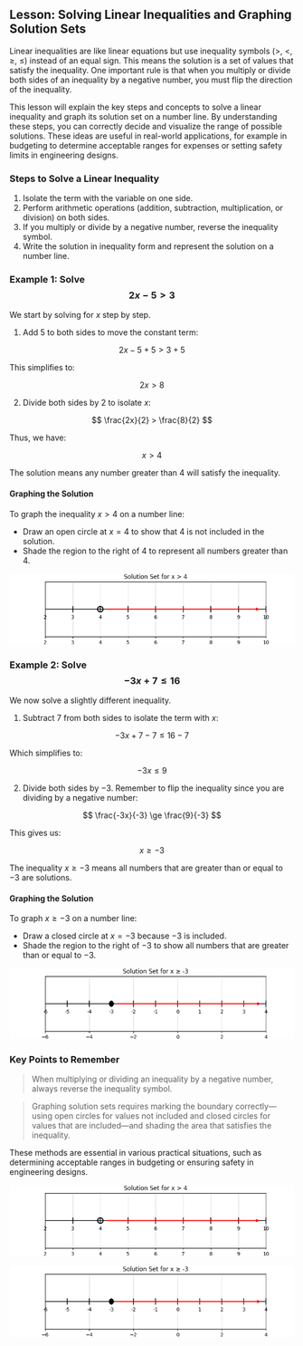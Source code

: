 ## Lesson: Solving Linear Inequalities and Graphing Solution Sets

Linear inequalities are like linear equations but use inequality symbols ($>$, $<$, $\ge$, $\le$) instead of an equal sign. This means the solution is a set of values that satisfy the inequality. One important rule is that when you multiply or divide both sides of an inequality by a negative number, you must flip the direction of the inequality.

This lesson will explain the key steps and concepts to solve a linear inequality and graph its solution set on a number line. By understanding these steps, you can correctly decide and visualize the range of possible solutions. These ideas are useful in real-world applications, for example in budgeting to determine acceptable ranges for expenses or setting safety limits in engineering designs.

### Steps to Solve a Linear Inequality

1. Isolate the term with the variable on one side.
2. Perform arithmetic operations (addition, subtraction, multiplication, or division) on both sides.
3. If you multiply or divide by a negative number, reverse the inequality symbol.
4. Write the solution in inequality form and represent the solution on a number line.

### Example 1: Solve $$2x - 5 > 3$$

We start by solving for $x$ step by step.

1. Add 5 to both sides to move the constant term:

$$
2x - 5 + 5 > 3 + 5
$$

This simplifies to:

$$
2x > 8
$$

2. Divide both sides by 2 to isolate $x$:

$$
\frac{2x}{2} > \frac{8}{2}
$$

Thus, we have:

$$
x > 4
$$

The solution means any number greater than $4$ will satisfy the inequality.

#### Graphing the Solution

To graph the inequality $x > 4$ on a number line:

- Draw an open circle at $x = 4$ to show that $4$ is not included in the solution.
- Shade the region to the right of $4$ to represent all numbers greater than $4$.

![Plot of the solution x > 4 on a number line with an open circle at 4 and a red arrow indicating the solution region.](images/plot_1_02-02-lesson-solving-linear-inequalities-and-graphing-solution-sets.md.png)


### Example 2: Solve $$-3x + 7 \le 16$$

We now solve a slightly different inequality.

1. Subtract 7 from both sides to isolate the term with $x$:

$$
-3x + 7 - 7 \le 16 - 7
$$

Which simplifies to:

$$
-3x \le 9
$$

2. Divide both sides by $-3$. Remember to flip the inequality since you are dividing by a negative number:

$$
\frac{-3x}{-3} \ge \frac{9}{-3}
$$

This gives us:

$$
x \ge -3
$$

The inequality $x \ge -3$ means all numbers that are greater than or equal to $-3$ are solutions.

#### Graphing the Solution

To graph $x \ge -3$ on a number line:

- Draw a closed circle at $x = -3$ because $-3$ is included.
- Shade the region to the right of $-3$ to show all numbers that are greater than or equal to $-3$.

![Plot of the solution $x \ge -3$ on a number line with a closed circle at -3 and a red arrow indicating the solution region.](images/plot_2_02-02-lesson-solving-linear-inequalities-and-graphing-solution-sets.md.png)


### Key Points to Remember

> When multiplying or dividing an inequality by a negative number, always reverse the inequality symbol.

> Graphing solution sets requires marking the boundary correctly—using open circles for values not included and closed circles for values that are included—and shading the area that satisfies the inequality.

These methods are essential in various practical situations, such as determining acceptable ranges in budgeting or ensuring safety in engineering designs.

![Number line for $x>4$ with open circle at 4 and red arrow indicating $x>4$.](images/plot_1_02-02-lesson-solving-linear-inequalities-and-graphing-solution-sets.md.png)

![Number line for $x\ge-3$ with closed circle at -3 and red arrow indicating $x\ge-3$.](images/plot_2_02-02-lesson-solving-linear-inequalities-and-graphing-solution-sets.md.png)